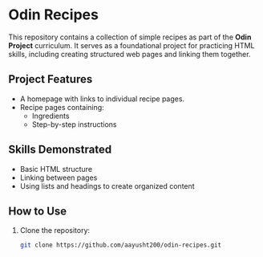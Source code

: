 # Odin Recipes

This repository contains a collection of simple recipes as part of the **Odin Project** curriculum. It serves as a foundational project for practicing HTML skills, including creating structured web pages and linking them together.

## Project Features

- A homepage with links to individual recipe pages.
- Recipe pages containing:
  - Ingredients
  - Step-by-step instructions

## Skills Demonstrated

- Basic HTML structure
- Linking between pages
- Using lists and headings to create organized content

## How to Use

1. Clone the repository:
   ```bash
   git clone https://github.com/aayusht200/odin-recipes.git
